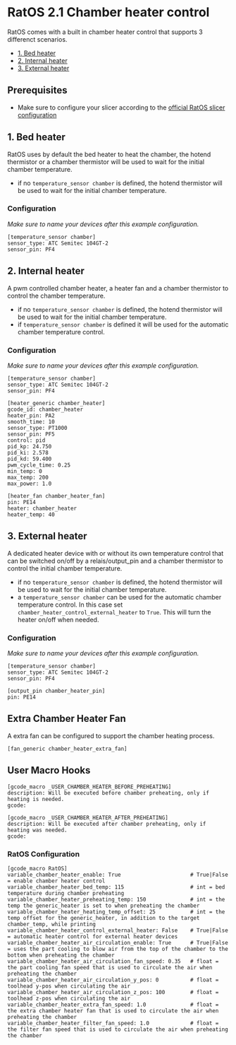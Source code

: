 # RatOS 2.1 Chamber heater control

RatOS comes with a built in chamber heater control that supports 3 differenct scenarios. 

- [1. Bed heater](#1-bed-heater)
- [2. Internal heater](#2-internal-heater)
- [3. External heater](#3-external-heater)


## Prerequisites
- Make sure to configure your slicer according to the [official RatOS slicer configuration](../slicers.md)

## 1. Bed heater
RatOS uses by default the bed heater to heat the chamber, the hotend thermistor or a chamber thermistor will be used to wait for the initial chamber temperature.

- if no `temperature_sensor chamber` is defined, the hotend thermistor will be used to wait for the initial chamber temperature.

### Configuration

*Make sure to name your devices after this example configuration.* 
```
[temperature_sensor chamber]
sensor_type: ATC Semitec 104GT-2
sensor_pin: PF4
```

## 2. Internal heater
A pwm controlled chamber heater, a heater fan and a chamber thermistor to control the chamber temperature. 

- if no `temperature_sensor chamber` is defined, the hotend thermistor will be used to wait for the initial chamber temperature.
- if `temperature_sensor chamber` is defined it will be used for the automatic chamber temperature control. 

### Configuration

*Make sure to name your devices after this example configuration.* 
```
[temperature_sensor chamber]
sensor_type: ATC Semitec 104GT-2
sensor_pin: PF4

[heater_generic chamber_heater]
gcode_id: chamber_heater
heater_pin: PA2
smooth_time: 10
sensor_type: PT1000
sensor_pin: PF5
control: pid
pid_kp: 24.750
pid_ki: 2.578
pid_kd: 59.400
pwm_cycle_time: 0.25
min_temp: 0
max_temp: 200
max_power: 1.0

[heater_fan chamber_heater_fan]
pin: PE14
heater: chamber_heater
heater_temp: 40
```

## 3. External heater
A dedicated heater device with or without its own temperature control that can be switched on/off by a relais/output_pin and a chamber thermistor to control the initial chamber temperature. 

- if no `temperature_sensor chamber` is defined, the hotend thermistor will be used to wait for the initial chamber temperature.
- a `temperature_sensor chamber` can be used for the automatic chamber temperature control. In this case set `chamber_heater_control_external_heater` to `True`. This will turn the heater on/off when needed.

### Configuration

*Make sure to name your devices after this example configuration.*
```
[temperature_sensor chamber]
sensor_type: ATC Semitec 104GT-2
sensor_pin: PF4

[output_pin chamber_heater_pin]
pin: PE14
```

## Extra Chamber Heater Fan
A extra fan can be configured to support the chamber heating process. 
```
[fan_generic chamber_heater_extra_fan]
```

## User Macro Hooks
```
[gcode_macro _USER_CHAMBER_HEATER_BEFORE_PREHEATING]
description: Will be executed before chamber preheating, only if heating is needed.
gcode:

[gcode_macro _USER_CHAMBER_HEATER_AFTER_PREHEATING]
description: Will be executed after chamber preheating, only if heating was needed.
gcode:
```

### RatOS Configuration

```
[gcode_macro RatOS]
variable_chamber_heater_enable: True                      # True|False = enable chamber heater control
variable_chamber_heater_bed_temp: 115                     # int = bed temperature during chamber preheating
variable_chamber_heater_preheating_temp: 150              # int = the temp the generic_heater is set to when preheating the chamber
variable_chamber_heater_heating_temp_offset: 25           # int = the temp offset for the generic_heater, in addition to the target chamber_temp, while printing
variable_chamber_heater_control_external_heater: False    # True|False = automatic heater control for external heater devices
variable_chamber_heater_air_circulation_enable: True      # True|False = uses the part cooling to blow air from the top of the chamber to the bottom when preheating the chamber
variable_chamber_heater_air_circulation_fan_speed: 0.35   # float = the part cooling fan speed that is used to circulate the air when preheating the chamber
variable_chamber_heater_air_circulation_y_pos: 0          # float = toolhead y-pos when circulating the air
variable_chamber_heater_air_circulation_z_pos: 100        # float = toolhead z-pos when circulating the air
variable_chamber_heater_extra_fan_speed: 1.0              # float = the extra chamber heater fan that is used to circulate the air when preheating the chamber
variable_chamber_heater_filter_fan_speed: 1.0             # float = the filter fan speed that is used to circulate the air when preheating the chamber
```
